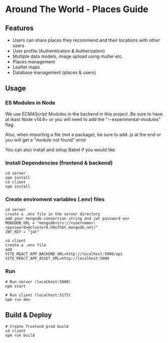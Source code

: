 # Around The World - Places Guide

## Features

- Users can share places they recommend and their locations with other users
- User profile (Authentication & Autherization)
- Multiple data models, image upload using multer etc.
- Places management
- Leaflet maps
- Database management (places & users)

## Usage

### ES Modules in Node

We use ECMAScript Modules in the backend in this project. Be sure to have at least Node v14.6+ or you will need to add the "--experimental-modules" flag.

Also, when importing a file (not a package), be sure to add .js at the end or you will get a "module not found" error

You can also install and setup Babel if you would like

### Install Dependencies (frontend & backend)

```
cd server
npm install
cd client
npm install
```
### Create enviroment variables (.env) files
```
cd server
create a .env file in the server directory
add your mongodb connection string and jwt password ex>
MONGODB_URL = "mongodb+srv://<username>:<password>@cluster0.h9ufhbt.mongodb.net/"
JWT_KEY = "jwt"

cd client
create a .env file
add
VITE_REACT_APP_BACKEND_URL=http://localhost:5000/api
VITE_REACT_APP_ASSET_URL=http://localhost:5000

```

### Run

```
# Run server (localhost:5000)
npm start

# Run client (localhost:5173)
npm run dev

```


## Build & Deploy

```
# Create frontend prod build
cd client
npm run build
```
